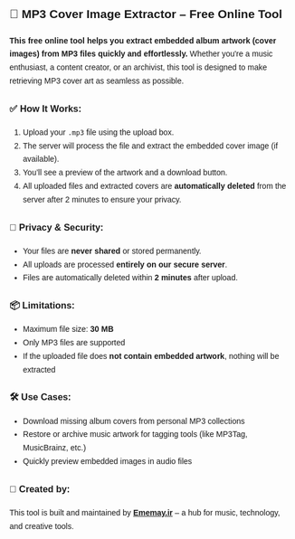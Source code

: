 <div class="cover-extractor-info" style="font-family: Arial, sans-serif; line-height: 1.7;">
  <h2>🎵 MP3 Cover Image Extractor – Free Online Tool</h2>
  <p><strong>This free online tool helps you extract embedded album artwork (cover images) from MP3 files quickly and effortlessly.</strong> Whether you're a music enthusiast, a content creator, or an archivist, this tool is designed to make retrieving MP3 cover art as seamless as possible.</p>

  <h3>✅ How It Works:</h3>
  <ol>
    <li>Upload your <code>.mp3</code> file using the upload box.</li>
    <li>The server will process the file and extract the embedded cover image (if available).</li>
    <li>You’ll see a preview of the artwork and a download button.</li>
    <li>All uploaded files and extracted covers are <strong>automatically deleted</strong> from the server after 2 minutes to ensure your privacy.</li>
  </ol>

  <h3>🔐 Privacy & Security:</h3>
  <ul>
    <li>Your files are <strong>never shared</strong> or stored permanently.</li>
    <li>All uploads are processed <strong>entirely on our secure server</strong>.</li>
    <li>Files are automatically deleted within <strong>2 minutes</strong> after upload.</li>
  </ul>

  <h3>📦 Limitations:</h3>
  <ul>
    <li>Maximum file size: <strong>30 MB</strong></li>
    <li>Only MP3 files are supported</li>
    <li>If the uploaded file does <strong>not contain embedded artwork</strong>, nothing will be extracted</li>
  </ul>

  <h3>🛠️ Use Cases:</h3>
  <ul>
    <li>Download missing album covers from personal MP3 collections</li>
    <li>Restore or archive music artwork for tagging tools (like MP3Tag, MusicBrainz, etc.)</li>
    <li>Quickly preview embedded images in audio files</li>
  </ul>

  <h3>👤 Created by:</h3>
  <p>This tool is built and maintained by <a href="https://ememay.ir" target="_blank"><strong>Ememay.ir</strong></a> – a hub for music, technology, and creative tools.</p>
</div>
